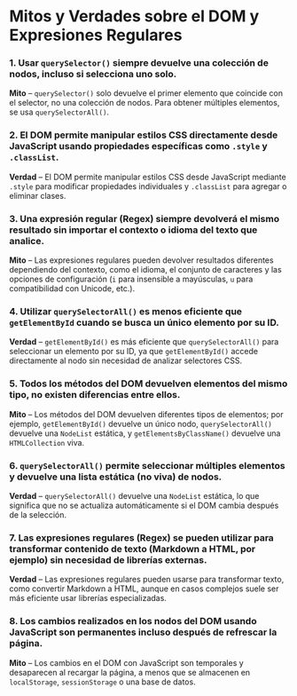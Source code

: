 # Mitos y Verdades sobre el DOM y Expresiones Regulares

### 1. Usar `querySelector()` siempre devuelve una colección de nodos, incluso si selecciona uno solo.  
**Mito** – `querySelector()` solo devuelve el primer elemento que coincide con el selector, no una colección de nodos. Para obtener múltiples elementos, se usa `querySelectorAll()`.  

### 2. El DOM permite manipular estilos CSS directamente desde JavaScript usando propiedades específicas como `.style` y `.classList`.  
**Verdad** – El DOM permite manipular estilos CSS desde JavaScript mediante `.style` para modificar propiedades individuales y `.classList` para agregar o eliminar clases.  

### 3. Una expresión regular (Regex) siempre devolverá el mismo resultado sin importar el contexto o idioma del texto que analice.  
**Mito** – Las expresiones regulares pueden devolver resultados diferentes dependiendo del contexto, como el idioma, el conjunto de caracteres y las opciones de configuración (`i` para insensible a mayúsculas, `u` para compatibilidad con Unicode, etc.).  

### 4. Utilizar `querySelectorAll()` es menos eficiente que `getElementById` cuando se busca un único elemento por su ID.  
**Verdad** – `getElementById()` es más eficiente que `querySelectorAll()` para seleccionar un elemento por su ID, ya que `getElementById()` accede directamente al nodo sin necesidad de analizar selectores CSS.  

### 5. Todos los métodos del DOM devuelven elementos del mismo tipo, no existen diferencias entre ellos.  
**Mito** – Los métodos del DOM devuelven diferentes tipos de elementos; por ejemplo, `getElementById()` devuelve un único nodo, `querySelectorAll()` devuelve una `NodeList` estática, y `getElementsByClassName()` devuelve una `HTMLCollection` viva.  

### 6. `querySelectorAll()` permite seleccionar múltiples elementos y devuelve una lista estática (no viva) de nodos.  
**Verdad** – `querySelectorAll()` devuelve una `NodeList` estática, lo que significa que no se actualiza automáticamente si el DOM cambia después de la selección.  

### 7. Las expresiones regulares (Regex) se pueden utilizar para transformar contenido de texto (Markdown a HTML, por ejemplo) sin necesidad de librerías externas.  
**Verdad** – Las expresiones regulares pueden usarse para transformar texto, como convertir Markdown a HTML, aunque en casos complejos suele ser más eficiente usar librerías especializadas.  

### 8. Los cambios realizados en los nodos del DOM usando JavaScript son permanentes incluso después de refrescar la página.  
**Mito** – Los cambios en el DOM con JavaScript son temporales y desaparecen al recargar la página, a menos que se almacenen en `localStorage`, `sessionStorage` o una base de datos.  
